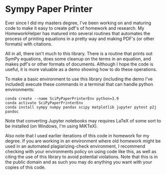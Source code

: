 # Sympy Paper Printer

Ever since I did my masters degree, I've been working on and maturing code to make it easy to create pdf's of homework and research.  My HomeworkHelper has matured into several routines that automates the process of printing equations in a pretty way and making PDF's (or other formats) with citations.  

All in all, there isn't much to this library.  There is a routine that prints out SymPy equations, does some cleanup on the terms in an equation, and makes pdf's or other formats of documents.  Although I hope the code is useful, it is more valuable as a demo showing how to do these operations.

To make a basic environment to use this library (including the demo I've included) execute these commands in a terminal that can handle python environments:

```
conda create --name SciPyPaperPrinterEnv python=3.9
conda activate SciPyPaperPrinterEnv
conda install sympy numpy pandas scipy matplotlib jupyter pytest p2j pandoc 
```

Note that converting Jupyter notebooks may requires LaTeX of some sort to be installed (on Windows, I'm using MiKTeX).

Also note that I used earlier iterations of this code in homework for my degree.  If you are working in an environment where old homework might be used in an automated plagiarizing-check environment, I recommend checking with your environments policy on using code like this, as well as citing the use of this library to avoid potential violations.  Note that this is in the public domain and as such you may do anything you want with your copies of this code.
